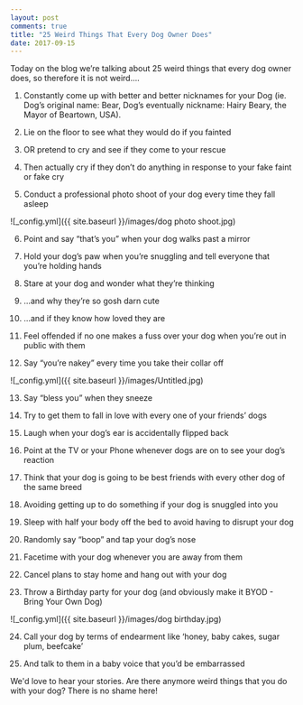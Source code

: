 ```yaml
---
layout: post
comments: true
title: "25 Weird Things That Every Dog Owner Does"
date: 2017-09-15
---
```


Today on the blog we’re talking about 25 weird things that every dog owner does, so therefore it is not weird….

1.  Constantly come up with better and better nicknames for your Dog (ie. Dog’s original name: Bear, Dog’s eventually nickname: Hairy Beary, the Mayor of Beartown, USA).

2.  Lie on the floor to see what they would do if you fainted

3.  OR pretend to cry and see if they come to your rescue

4.  Then actually cry if they don’t do anything in response to your fake faint or fake cry

5.  Conduct a professional photo shoot of your dog every time they fall asleep

![_config.yml]({{ site.baseurl }}/images/dog photo shoot.jpg)

6.  Point and say “that’s you” when your dog walks past a mirror

7.  Hold your dog’s paw when you’re snuggling and tell everyone that you’re holding hands

8.  Stare at your dog and wonder what they’re thinking

9.  …and why they’re so gosh darn cute

10.  …and if they know how loved they are

11.  Feel offended if no one makes a fuss over your dog when you’re out in public with them

12.  Say “you’re nakey” every time you take their collar off

![_config.yml]({{ site.baseurl }}/images/Untitled.jpg)

13.  Say “bless you” when they sneeze

14.  Try to get them to fall in love with every one of your friends’ dogs

15.  Laugh when your dog’s ear is accidentally flipped back

16.  Point at the TV or your Phone whenever dogs are on to see your dog’s reaction

17.  Think that your dog is going to be best friends with every other dog of the same breed

18.  Avoiding getting up to do something if your dog is snuggled into you

19.  Sleep with half your body off the bed to avoid having to disrupt your dog

20.  Randomly say “boop” and tap your dog’s nose

21.  Facetime with your dog whenever you are away from them

22.  Cancel plans to stay home and hang out with your dog

23.  Throw a Birthday party for your dog (and obviously make it BYOD - Bring Your Own Dog)

![_config.yml]({{ site.baseurl }}/images/dog birthday.jpg)

24.  Call your dog by terms of endearment like ‘honey, baby cakes, sugar plum, beefcake’

25.  And talk to them in a baby voice that you’d be embarrassed

We'd love to hear your stories. Are there anymore weird things that you do with your dog? There is no shame here! 
